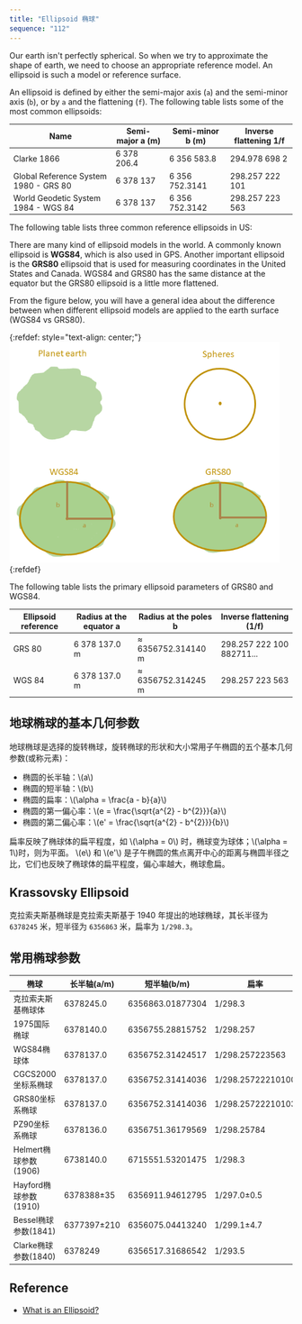```yaml
---
title: "Ellipsoid 椭球"
sequence: "112"
---
```


Our earth isn't perfectly spherical.
So when we try to approximate the shape of earth, we need to choose an appropriate reference model.
An ellipsoid is such a model or reference surface.

An ellipsoid is defined by either the semi-major axis (`a`) and the semi-minor axis (`b`),
or by `a` and the flattening (`f`).
The following table lists some of the most common ellipsoids:

| Name                                  | Semi-major a (m) | Semi-minor b (m) | Inverse flattening 1/f |
|---------------------------------------|------------------|------------------|------------------------|
| Clarke 1866                           | 6 378 206.4      | 6 356 583.8      | 294.978 698 2          |
| Global Reference System 1980 - GRS 80 | 6 378 137        | 6 356 752.3141   | 298.257 222 101        |
| World Geodetic System 1984 - WGS 84   | 6 378 137        | 6 356 752.3142   | 298.257 223 563        |

The following table lists three common reference ellipsoids in US:

There are many kind of ellipsoid models in the world.
A commonly known ellipsoid is **WGS84**, which is also used in GPS.
Another important ellipsoid is the **GRS80** ellipsoid
that is used for measuring coordinates in the United States and Canada.
WGS84 and GRS80 has the same distance at the equator but the GRS80 ellipsoid is a little more flattened.

From the figure below,
you will have a general idea about the difference between
when different ellipsoid models are applied to the earth surface (WGS84 vs GRS80).

{:refdef: style="text-align: center;"}
![](/assets/images/gis/crs/ellipsoid-wgs84-vs-grs80.png)
{:refdef}

The following table lists the primary ellipsoid parameters of GRS80 and WGS84.

| Ellipsoid reference | Radius at the equator a | Radius at the poles b | Inverse flattening (1/f)  |
|---------------------|-------------------------|-----------------------|---------------------------|
| GRS 80              | 6 378 137.0 m           | ≈ 6356752.314140 m    | 298.257 222 100 882711... |
| WGS 84              | 6 378 137.0 m           | ≈ 6356752.314245 m    | 298.257 223 563           |

## 地球椭球的基本几何参数

地球椭球是选择的旋转椭球，旋转椭球的形状和大小常用子午椭圆的五个基本几何参数(或称元素)：

<ul>
    <li>椭圆的长半轴：\(a\)</li>
    <li>椭圆的短半轴：\(b\)</li>
    <li>椭圆的扁率：\(\alpha = \frac{a - b}{a}\)</li>
    <li>椭圆的第一偏心率：\(e = \frac{\sqrt{a^{2} - b^{2}}}{a}\)</li>
    <li>椭圆的第二偏心率：\(e' = \frac{\sqrt{a^{2} - b^{2}}}{b}\)</li>
</ul>

<p>
扁率反映了椭球体的扁平程度，如 \(\alpha = 0\) 时，椭球变为球体；\(\alpha = 1\)时，则为平面。
\(e\) 和 \(e'\) 是子午椭圆的焦点离开中心的距离与椭圆半径之比，它们也反映了椭球体的扁平程度，偏心率越大，椭球愈扁。
</p>

## Krassovsky Ellipsoid

克拉索夫斯基椭球是克拉索夫斯基于 1940 年提出的地球椭球，其长半径为 `6378245` 米，短半径为 `6356863` 米，扁率为 `1/298.3`。


## 常用椭球参数

| 椭球                | 长半轴(a/m)    | 短半轴(b/m)         | 扁率                |
|-------------------|-------------|------------------|-------------------|
| 克拉索夫斯基椭球体         | 6378245.0   | 6356863.01877304 | 1/298.3           |
| 1975国际椭球          | 6378140.0   | 6356755.28815752 | 1/298.257         |
| WGS84椭球体          | 6378137.0   | 6356752.31424517 | 1/298.257223563   |
| CGCS2000坐标系椭球     | 6378137.0   | 6356752.31414036 | 1/298.25722210100 |
| GRS80坐标系椭球        | 6378137.0   | 6356752.31414036 | 1/298.25722210103 |
| PZ90坐标系椭球         | 6378136.0   | 6356751.36179569 | 1/298.25784       |
| Helmert椭球参数(1906) | 6738140.0   | 6715551.53201475 | 1/298.3           |
| Hayford椭球参数(1910) | 6378388±35  | 6356911.94612795 | 1/297.0±0.5       |
| Bessel椭球参数(1841)  | 6377397±210 | 6356075.04413240 | 1/299.1±4.7       |
| Clarke椭球参数(1840)  | 6378249     | 6356517.31686542 | 1/293.5           |


## Reference

- [What is an Ellipsoid?](https://support.virtual-surveyor.com/en/support/solutions/articles/1000261329)
